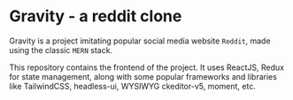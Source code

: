 # Gravity - a reddit clone

Gravity is a project imitating popular social media website `Reddit`, made using the classic `MERN` stack.

This repository contains the frontend of the project. It uses ReactJS, Redux for state management, along with some popular frameworks and libraries like TailwindCSS, headless-ui, WYSIWYG ckeditor-v5, moment, etc.